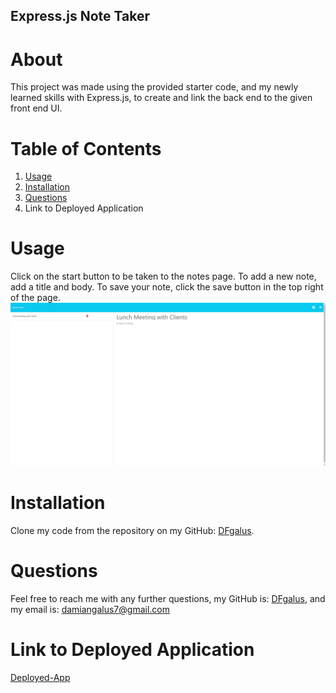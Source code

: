 ## Express.js Note Taker

# About
 This project was made using the provided starter code, and my newly learned skills with Express.js, to create and link the back end to the given front end UI.
  
 # Table of Contents
 1. [Usage](#usage)
 2. [Installation](#installation)
 3. [Questions](#questions)
 4. Link to Deployed Application
  
# Usage
  
  Click on the start button to be taken to the notes page. To add a new note, add a title and body. To save your note, click the save button in the top right of the page.
  ![Image](./images/Screenshot%202023-02-16%20220420.jpg)


# Installation
  
Clone my code from the repository on my GitHub: [DFgalus](https//:github.com/DFgalus). 

# Questions
  
Feel free to reach me with any further questions, my GitHub is: [DFgalus](https//:github.com/DFgalus), and my email is: [damiangalus7@gmail.com](mailto:damiangalus7@gmail.com)

# Link to Deployed Application
[Deployed-App](https://express-note-taker-dfgalus.herokuapp.com/)
  